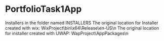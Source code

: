# PortfolioTask1App
Installers in the folder named INSTALLERS
The original location for Installer created with wix: WixProject\bin\x64\Release\en-US\n
The original location for installer created with UWAP: WapProject\AppPackages\n
